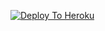 
[![Deploy To Heroku](https://www.herokucdn.com/deploy/button.svg)](https://dashboard.heroku.com/new?template=https://github.com/ICETHON-AR/ICE-XPACK)

